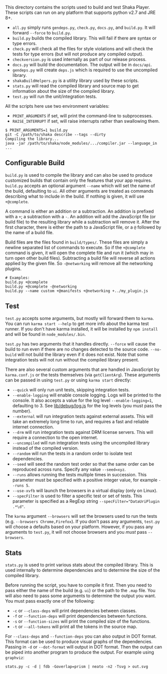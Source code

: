 This directory contains the scripts used to build and test Shaka Player.  These
scripts can run on any platform that supports python v2.7 and JRE 8+.

* `all.py` simply runs `gendeps.py`, `check.py`, `docs.py`, and `build.py`.
  It will forward `--force` to `build.py`.
* `build.py` builds the compiled library.  This will fail if there are syntax
  or type errors.
* `check.py` will check all the files for style violations and will check the
  tests for type errors (but will not produce any compiled output).
* `checkversion.py` is used internally as part of our release process.
* `docs.py` will build the documentation.  The output will be in `docs/api`.
* `gendeps.py` will create `deps.js` which is required to use the uncompiled
  library.
* `shakaBuildHelpers.py` is a utility library used by these scripts.
* `stats.py` will read the compiled library and source map to get information
  about the size of the compiled library.
* `test.py` will run the unit/integration tests.

All the scripts here use two environment variables:

* `PRINT_ARGUMENTS` if set, will print the command-line to subprocesses.
* `RAISE_INTERRUPT` if set, will raise interrupts rather than swallowing them.

```shell
$ PRINT_ARGUMENTS=1 build.py
git -C /path/to/shaka describe --tags --dirty
Compiling the library...
java -jar /path/to/shaka/node_modules/.../compiler.jar --language_in ...
```

## Configurable Build

`build.py` is used to compile the library and can also be used to produce
customized builds that contain only the features that your app requires.
`build.py` accepts an optional argument `--name` which will set the name of the
build, defaulting to `ui`.  All other arguments are treated as commands
describing what to include in the build.  If nothing is given, it will use
`+@complete`.

A command is either an addition or a subtraction.  An addition is prefixed with
a `+`; a subtraction with a `-`.  An addition will add the JavaScript file (or
build file) to the resulting library while a subtraction will remove it.  After
the first character, there is either the path to a JavaScript file, or a `@`
followed by the name of a build file.

Build files are the files found in `build/types/`.  These files are simply a
newline separated list of commands to execute.  So if the `+@complete` command
is given, it will open the complete file and run it (which may in turn open
other build files).  Subtracting a build file will reverse all actions applied
by the given file.  So `-@networking` will remove all the networking plugins.

```shell
# Examples:
build.py +@complete
build.py +@complete -@networking
build.py --name custom +@manifests +@networking +../my_plugin.js
```

## Test

`test.py` accepts some arguments, but mostly will forward them to `karma`.  You
can run `karma start --help` to get more info about the karma test runner. If
you don't have karma installed, it will be installed by `npm install` and will
be found in `node_modules/.bin`.

`test.py` has two arguments that it handles directly.  `--force` will cause
the build to run even if there are no changes detected to the source code.
`--no-build` will not build the library even if it does not exist.  Note that
some integration tests will not run without the compiled library present.

There are also several custom arguments that are handled in JavaScript by
`karma.conf.js` or the tests themselves (via `getClientArg`).
These arguments can be passed in using `test.py` or using `karma start`
directly:
* `--quick` will only run unit tests, skipping integration tests.
* `--enable-logging` will enable console logging.  Logs will be printed to
  the console.  It also accepts a value for the log level `--enable-logging=1`,
  defaulting to 3.  See [lib/debug/log.js][] for the log levels (you must
  pass the number).
* `--external` will run integration tests against external assets.  This will
  take an extremely long time to run, and requires a fast and reliable internet
  connection.
* `--drm` will run integration tests against DRM license servers.  This will
  require a connection to the open internet.
* `--uncompiled` will run integration tests using the uncompiled library instead
  of the compiled version.
* `--random` will run the tests in a random order to isolate test dependencies.
* `--seed` will seed the random test order so that the same order can be
  reproduced across runs. Specify any value `--seed=xyz`.
* `--runs` allows running the tests multiple times in succession. This parameter
  must be specified with a positive integer value, for example `--runs 5`.
* `--use-xvfb` will launch the browsers in a virtual display (only on Linux).
* `--specFilter` is used to filter a specific test or set of tests.  This
  parameter is specified as a RegExp string `--specFilter="DataUriPlugin .*\d"`.

The `karma` argument `--browsers` will set the browsers used to run the tests
(e.g. `--browsers Chrome,Firefox`).  If you don't pass any arguments, `test.py`
will choose a defaults based on your platform.  However, if you pass any
arguments to `test.py`, it will not choose browsers and you *must* pass
`--browsers`.

[lib/debug/log.js]: https://github.com/google/shaka-player/blob/master/lib/debug/log.js

## Stats

`stats.py` is used to print various stats about the compiled library.  This is
used internally to determine dependencies and to determine the size of the
compiled library.

Before running the script, you have to compile it first.  Then you need to pass
either the name of the build (e.g. `ui`) or the path to the `.map` file.
You will also need to pass some arguments to determine the output you want.
You must pass exactly one of the following:

* `-c` or `--class-deps` will print dependencies between classes.
* `-f` or `--function-deps` will print dependencies between functions.
* `-s` or `--function-sizes` will print the compiled size of the functions.
* `-t` or `--all-tokens` will print all the tokens in the source map.

For `--class-deps` and `--function-deps` you can also output in DOT format.
This format can be used to produce visual graphs of the dependencies.  Passing
in `-d` or `--dot-format` will output in DOT format.  Then the output can be
piped into another program to produce the output.  For example using `graphviz`:

```shell
stats.py -c -d | fdb -Goverlap=prism | neato -n2 -Tsvg > out.svg
```
